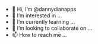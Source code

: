 - 👋 Hi, I’m @dannydianapps
- 👀 I’m interested in ...
- 🌱 I’m currently learning ...
- 💞️ I’m looking to collaborate on ...
- 📫 How to reach me ...

<!---
dannydianapps/dannydianapps is a ✨ special ✨ repository because its `README.md` (this file) appears on your GitHub profile.
You can click the Preview link to take a look at your changes.
--->
